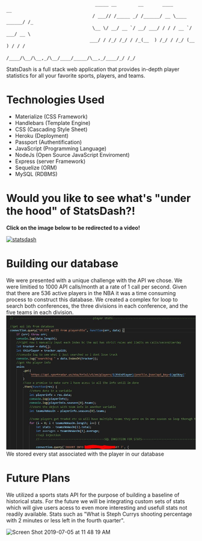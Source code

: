 
                                     _____ __        __       ____             __  
                                    / ___// /_____ _/ /______/ __ \____ ______/ /_ 
                                    \__ \/ __/ __ `/ __/ ___/ / / / __ `/ ___/ __ \
                                   ___/ / /_/ /_/ / /_(__  ) /_/ / /_/ (__  ) / / /
                                  /____/\__/\__,_/\__/____/_____/\__,_/____/_/ /_/ 


                                    
StatsDash is a full stack web application that provides in-depth player statistics for all your favorite sports, players, and teams.

# Technologies Used
- Materialize (CSS Framework)
- Handlebars (Template Engine)
- CSS (Cascading Style Sheet)
- Heroku (Deployment)
- Passport (Authentification)
- JavaScript (Programming Language)
- NodeJs (Open Source JavaScript Enviroment)
- Express (server Framework)
- Sequelize (ORM)
- MySQL (RDBMS)

# Would you like to see what's "under the hood" of StatsDash?! 
__**Click on the image below to be redirected to a video!**__

[![statsdash](https://img.youtube.com/vi/HbdrZ5W-Ca4/0.jpg)](https://www.youtube.com/watch?v=HbdrZ5W-Ca4)

# Building our database
We were presented with a unique challenge with the API we chose. We were limitied to 1000 API calls/month at a rate of 1 call per second. Given that there are 536 active players in the NBA it was a time consuming process to construct this database. We created a complex for loop to search both conferences, the three divisions in each conference, and the five teams in each division.
![imageOfPlayerStatsLogic](https://github.com/po1sigala/images/blob/master/statsDash/playerStatsJS.JPG?raw=true)
We stored every stat associated with the player in our database



# Future Plans
We utilized a sports stats API for the purpose of building a baseline of historical stats. For the future we will be integrating custom sets of stats which will give users acess to even more interesting and usefull stats not readily available. Stats such as "What is Steph Currys shooting percentage with 2 minutes or less left in the fourth quarter".


![Screen Shot 2019-07-05 at 11 48 19 AM](https://user-images.githubusercontent.com/47616126/60741363-eff21b00-9f1d-11e9-84bb-882237d0160e.png)

